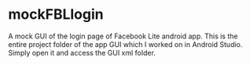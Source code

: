 # mockFBLlogin
A mock GUI of the login page of Facebook Lite android app.
This is the entire project folder of the app GUI which I worked on in Android Studio.
Simply open it and access the GUI xml folder.
